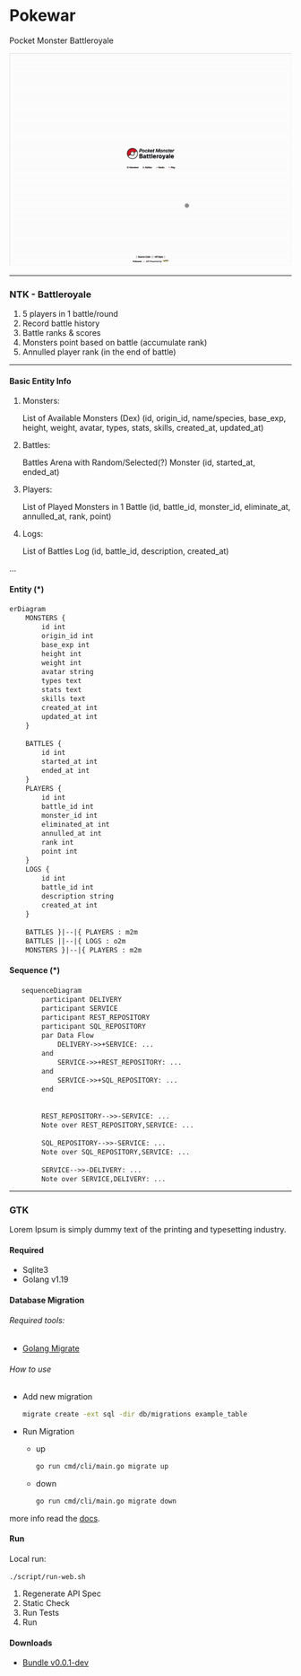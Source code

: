 # Pokewar

Pocket Monster Battleroyale

![img](./assets/battleroyale.gif)

---
### NTK - Battleroyale

1. 5 players in 1 battle/round
2. Record battle history
3. Battle ranks & scores 
4. Monsters point based on battle (accumulate rank)
5. Annulled player rank (in the end of battle)

---
#### Basic Entity Info
1. Monsters:
    
   List of Available Monsters (Dex)
   (id, origin_id, name/species, base_exp, height, weight, avatar, types, stats, skills, created_at, updated_at)

2. Battles: 

    Battles Arena with Random/Selected(?) Monster
    (id, started_at, ended_at)

3. Players: 

    List of Played Monsters in 1 Battle 
    (id, battle_id, monster_id, eliminate_at, annulled_at, rank, point)

4. Logs:

    List of Battles Log 
    (id, battle_id, description, created_at)
   
...

#### Entity (*)
```mermaid
erDiagram
    MONSTERS {
        id int  
        origin_id int
        base_exp int
        height int
        weight int 
        avatar string
        types text
        stats text
        skills text 
        created_at int
        updated_at int
    }
    
    BATTLES {
        id int
        started_at int
        ended_at int
    }
    PLAYERS {
        id int
        battle_id int
        monster_id int
        eliminated_at int 
        annulled_at int
        rank int
        point int
    }
    LOGS {
        id int
        battle_id int
        description string
        created_at int
    }
    
    BATTLES }|--|{ PLAYERS : m2m
    BATTLES ||--|{ LOGS : o2m
    MONSTERS }|--|{ PLAYERS : m2m
```

#### Sequence (*)
```mermaid
   sequenceDiagram
        participant DELIVERY
        participant SERVICE
        participant REST_REPOSITORY
        participant SQL_REPOSITORY
        par Data Flow
            DELIVERY->>+SERVICE: ...
        and
            SERVICE->>+REST_REPOSITORY: ...
        and
            SERVICE->>+SQL_REPOSITORY: ...
        end 
   
     
        REST_REPOSITORY-->>-SERVICE: ...
        Note over REST_REPOSITORY,SERVICE: ...
   
        SQL_REPOSITORY-->>-SERVICE: ...
        Note over SQL_REPOSITORY,SERVICE: ...
        
        SERVICE-->>-DELIVERY: ...
        Note over SERVICE,DELIVERY: ...     
   ```

---
### GTK
Lorem Ipsum is simply dummy text of the printing and typesetting industry. 

#### Required
- Sqlite3
- Golang v1.19

#### Database Migration
###### Required tools:
- [Golang Migrate](https://github.com/golang-migrate/migrate)
###### How to use

- Add new migration
    ```bash
    migrate create -ext sql -dir db/migrations example_table
    ```

- Run Migration
    - up
      ```bash
      go run cmd/cli/main.go migrate up
      ```
    - down
      ```bash
      go run cmd/cli/main.go migrate down
      ```
more info read the [docs](https://pkg.go.dev/github.com/golang-migrate/migrate/v4).

#### Run
Local run: 

`./script/run-web.sh`

1. Regenerate API Spec
2. Static Check
3. Run Tests
4. Run 

#### Downloads
- [Bundle v0.0.1-dev]()

